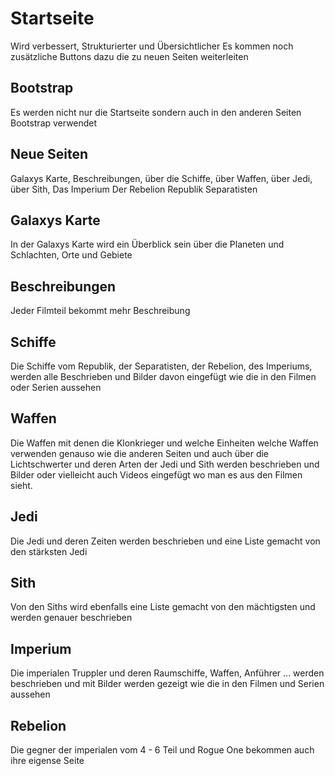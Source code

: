 # Startseite
Wird verbessert, Strukturierter und Übersichtlicher
Es kommen noch zusätzliche Buttons dazu die zu neuen 
Seiten weiterleiten

## Bootstrap
Es werden nicht nur die Startseite sondern auch in den anderen Seiten Bootstrap verwendet

## Neue Seiten
Galaxys Karte,
Beschreibungen,
über die Schiffe,
über Waffen,
über Jedi,
über Sith,
Das Imperium
Der Rebelion
Republik
Separatisten

## Galaxys Karte 
In der Galaxys Karte wird ein Überblick sein über die Planeten und Schlachten, Orte und Gebiete 

## Beschreibungen
Jeder Filmteil bekommt mehr Beschreibung

## Schiffe
Die Schiffe vom Republik, der Separatisten, der Rebelion, des Imperiums, werden alle Beschrieben und Bilder davon eingefügt wie die in den Filmen oder Serien aussehen

## Waffen
Die Waffen mit denen die Klonkrieger und welche Einheiten welche Waffen verwenden genauso wie die anderen Seiten und auch über die Lichtschwerter und deren Arten der Jedi und Sith werden beschrieben und Bilder oder vielleicht auch Videos eingefügt wo man es aus den Filmen sieht.

## Jedi
Die Jedi und deren Zeiten werden beschrieben und eine Liste gemacht von den stärksten Jedi

## Sith
Von den Siths wird ebenfalls eine Liste gemacht von den mächtigsten und werden genauer beschrieben

## Imperium
Die imperialen Truppler und deren Raumschiffe, Waffen, Anführer ... werden beschrieben und mit Bilder werden gezeigt wie die in den Filmen und Serien aussehen

## Rebelion
Die gegner der imperialen vom 4 - 6 Teil und Rogue One bekommen auch ihre eigense Seite
